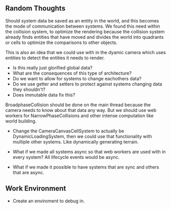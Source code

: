 ## Random Thoughts

Should system data be saved as an entity in the world, and this becomes the mode of communication between systems.
We found this need within the collision system, to optimize the rendering because the collision system already finds
entities that have moved and divides the world into quadrants or cells to optimize the comparisons to other objects. 

This is also an idea that we could use with in the dyamic camera which uses entities to detect the entities it needs to render. 

* Is this really just glorified global data? 
* What are the consequences of this type of architecture?
* Do we want to allow for systems to change eachothers data?
* Do we use getter and setters to protect against systems changing data they shouldn't?
* Does immutable data fix this?

BroadphaseCollision should be done on the main thread because the camera needs to know about that data any way. But we should use web workers for NarrowPhaseCollisions and other intense computation like world building.

* Change the CameraCanvasCellSystem to actually be DynamicLoadingSystem, then we could use that functionality with multiple other systems. Like dynamically generating terrain.

* What if we made all systems async so that web workers are used with in every system? All lifecycle events would be async.

* What if we made it possible to have systems that are sync and others that are async.


## Work Environment

* Create an enviroment to debug in. 